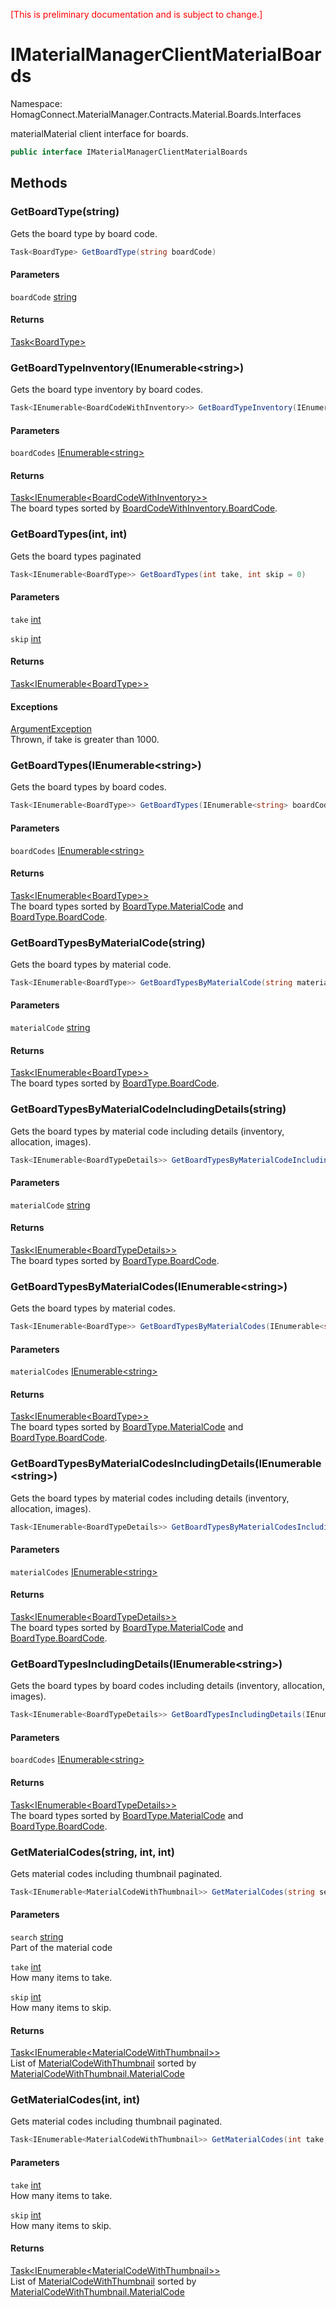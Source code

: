 <span style="color:red">[This is preliminary documentation and is subject to change.] </span>
# IMaterialManagerClientMaterialBoards

Namespace: HomagConnect.MaterialManager.Contracts.Material.Boards.Interfaces

materialMaterial client interface for boards.

```csharp
public interface IMaterialManagerClientMaterialBoards
```

## Methods

### **GetBoardType(string)**

Gets the board type by board code.

```csharp
Task<BoardType> GetBoardType(string boardCode)
```

#### Parameters

`boardCode` [string](https://docs.microsoft.com/en-us/dotnet/api/system.string)<br>

#### Returns

[Task&lt;BoardType&gt;](https://docs.microsoft.com/en-us/dotnet/api/system.threading.tasks.task-1)<br>

### **GetBoardTypeInventory(IEnumerable&lt;string&gt;)**

Gets the board type inventory by board codes.

```csharp
Task<IEnumerable<BoardCodeWithInventory>> GetBoardTypeInventory(IEnumerable<string> boardCodes)
```

#### Parameters

`boardCodes` [IEnumerable&lt;string&gt;](https://docs.microsoft.com/en-us/dotnet/api/system.collections.generic.ienumerable-1)<br>

#### Returns

[Task&lt;IEnumerable&lt;BoardCodeWithInventory&gt;&gt;](https://docs.microsoft.com/en-us/dotnet/api/system.threading.tasks.task-1)<br>
The board types sorted by [BoardCodeWithInventory.BoardCode](./homagconnect.materialmanager.contracts.material.boards.boardequivalent.csproj/boardcodewithinventory.cs#properties).

### **GetBoardTypes(int, int)**

Gets the board types paginated

```csharp
Task<IEnumerable<BoardType>> GetBoardTypes(int take, int skip = 0)
```

#### Parameters

`take` [int](https://docs.microsoft.com/en-us/dotnet/api/system.int32)<br>

`skip` [int](https://docs.microsoft.com/en-us/dotnet/api/system.int32)<br>

#### Returns

[Task&lt;IEnumerable&lt;BoardType&gt;&gt;](https://docs.microsoft.com/en-us/dotnet/api/system.threading.tasks.task-1)<br>

#### Exceptions

[ArgumentException](https://docs.microsoft.com/en-us/dotnet/api/system.argumentexception)<br>
Thrown, if take is greater than 1000.

### **GetBoardTypes(IEnumerable&lt;string&gt;)**

Gets the board types by board codes.

```csharp
Task<IEnumerable<BoardType>> GetBoardTypes(IEnumerable<string> boardCodes)
```

#### Parameters

`boardCodes` [IEnumerable&lt;string&gt;](https://docs.microsoft.com/en-us/dotnet/api/system.collections.generic.ienumerable-1)<br>

#### Returns

[Task&lt;IEnumerable&lt;BoardType&gt;&gt;](https://docs.microsoft.com/en-us/dotnet/api/system.threading.tasks.task-1)<br>
The board types sorted by [BoardType.MaterialCode](./homagconnect.materialmanager.contracts.material.boards.boardequivalent.csproj/boardtype.cs#properties) and [BoardType.BoardCode](./homagconnect.materialmanager.contracts.material.boards.boardequivalent.csproj/boardtype.cs#properties).

### **GetBoardTypesByMaterialCode(string)**

Gets the board types by material code.

```csharp
Task<IEnumerable<BoardType>> GetBoardTypesByMaterialCode(string materialCode)
```

#### Parameters

`materialCode` [string](https://docs.microsoft.com/en-us/dotnet/api/system.string)<br>

#### Returns

[Task&lt;IEnumerable&lt;BoardType&gt;&gt;](https://docs.microsoft.com/en-us/dotnet/api/system.threading.tasks.task-1)<br>
The board types sorted by [BoardType.BoardCode](./homagconnect.materialmanager.contracts.material.boards.boardequivalent.csproj/boardtype.cs#properties).

### **GetBoardTypesByMaterialCodeIncludingDetails(string)**

Gets the board types by material code including details (inventory, allocation, images).

```csharp
Task<IEnumerable<BoardTypeDetails>> GetBoardTypesByMaterialCodeIncludingDetails(string materialCode)
```

#### Parameters

`materialCode` [string](https://docs.microsoft.com/en-us/dotnet/api/system.string)<br>

#### Returns

[Task&lt;IEnumerable&lt;BoardTypeDetails&gt;&gt;](https://docs.microsoft.com/en-us/dotnet/api/system.threading.tasks.task-1)<br>
The board types sorted by [BoardType.BoardCode](./homagconnect.materialmanager.contracts.material.boards.boardequivalent.csproj/boardtype.cs#properties).

### **GetBoardTypesByMaterialCodes(IEnumerable&lt;string&gt;)**

Gets the board types by material codes.

```csharp
Task<IEnumerable<BoardType>> GetBoardTypesByMaterialCodes(IEnumerable<string> materialCodes)
```

#### Parameters

`materialCodes` [IEnumerable&lt;string&gt;](https://docs.microsoft.com/en-us/dotnet/api/system.collections.generic.ienumerable-1)<br>

#### Returns

[Task&lt;IEnumerable&lt;BoardType&gt;&gt;](https://docs.microsoft.com/en-us/dotnet/api/system.threading.tasks.task-1)<br>
The board types sorted by [BoardType.MaterialCode](./homagconnect.materialmanager.contracts.material.boards.boardequivalent.csproj/boardtype.cs#properties) and [BoardType.BoardCode](./homagconnect.materialmanager.contracts.material.boards.boardequivalent.csproj/boardtype.cs#properties).

### **GetBoardTypesByMaterialCodesIncludingDetails(IEnumerable&lt;string&gt;)**

Gets the board types by material codes including details (inventory, allocation, images).

```csharp
Task<IEnumerable<BoardTypeDetails>> GetBoardTypesByMaterialCodesIncludingDetails(IEnumerable<string> materialCodes)
```

#### Parameters

`materialCodes` [IEnumerable&lt;string&gt;](https://docs.microsoft.com/en-us/dotnet/api/system.collections.generic.ienumerable-1)<br>

#### Returns

[Task&lt;IEnumerable&lt;BoardTypeDetails&gt;&gt;](https://docs.microsoft.com/en-us/dotnet/api/system.threading.tasks.task-1)<br>
The board types sorted by [BoardType.MaterialCode](./homagconnect.materialmanager.contracts.material.boards.boardequivalent.csproj/boardtype.cs#properties) and [BoardType.BoardCode](./homagconnect.materialmanager.contracts.material.boards.boardequivalent.csproj/boardtype.cs#properties).

### **GetBoardTypesIncludingDetails(IEnumerable&lt;string&gt;)**

Gets the board types  by board codes including details (inventory, allocation, images).

```csharp
Task<IEnumerable<BoardTypeDetails>> GetBoardTypesIncludingDetails(IEnumerable<string> boardCodes)
```

#### Parameters

`boardCodes` [IEnumerable&lt;string&gt;](https://docs.microsoft.com/en-us/dotnet/api/system.collections.generic.ienumerable-1)<br>

#### Returns

[Task&lt;IEnumerable&lt;BoardTypeDetails&gt;&gt;](https://docs.microsoft.com/en-us/dotnet/api/system.threading.tasks.task-1)<br>
The board types sorted by [BoardType.MaterialCode](./homagconnect.materialmanager.contracts.material.boards.boardequivalent.csproj/boardtype.cs#properties) and [BoardType.BoardCode](./homagconnect.materialmanager.contracts.material.boards.boardequivalent.csproj/boardtype.cs#properties).

### **GetMaterialCodes(string, int, int)**

Gets material codes including thumbnail paginated.

```csharp
Task<IEnumerable<MaterialCodeWithThumbnail>> GetMaterialCodes(string search, int take, int skip = 0)
```

#### Parameters

`search` [string](https://docs.microsoft.com/en-us/dotnet/api/system.string)<br>
Part of the material code

`take` [int](https://docs.microsoft.com/en-us/dotnet/api/system.int32)<br>
How many items to take.

`skip` [int](https://docs.microsoft.com/en-us/dotnet/api/system.int32)<br>
How many items to skip.

#### Returns

[Task&lt;IEnumerable&lt;MaterialCodeWithThumbnail&gt;&gt;](https://docs.microsoft.com/en-us/dotnet/api/system.threading.tasks.task-1)<br>
List of [MaterialCodeWithThumbnail](./homagconnect.materialmanager.contracts.material.boardequivalent.csproj/materialcodewiththumbnail.cs#properties) sorted by [MaterialCodeWithThumbnail.MaterialCode](./homagconnect.materialmanager.contracts.material.boardequivalent.csproj/materialcodewiththumbnail.cs#properties)

### **GetMaterialCodes(int, int)**

Gets material codes including thumbnail paginated.

```csharp
Task<IEnumerable<MaterialCodeWithThumbnail>> GetMaterialCodes(int take, int skip = 0)
```

#### Parameters

`take` [int](https://docs.microsoft.com/en-us/dotnet/api/system.int32)<br>
How many items to take.

`skip` [int](https://docs.microsoft.com/en-us/dotnet/api/system.int32)<br>
How many items to skip.

#### Returns

[Task&lt;IEnumerable&lt;MaterialCodeWithThumbnail&gt;&gt;](https://docs.microsoft.com/en-us/dotnet/api/system.threading.tasks.task-1)<br>
List of [MaterialCodeWithThumbnail](./homagconnect.materialmanager.contracts.material.boardequivalent.csproj/materialcodewiththumbnail.cs#properties) sorted by [MaterialCodeWithThumbnail.MaterialCode](./homagconnect.materialmanager.contracts.material.boardequivalent.csproj/materialcodewiththumbnail.cs#properties)